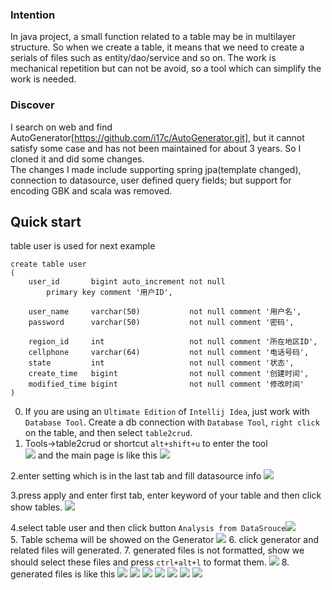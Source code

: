 ### Intention
In java project, a small function related to a table may be in multilayer structure. So when we create a table, it means that we  need to create
 a serials of files such as entity/dao/service and so on. The work  is mechanical repetition but can not be avoid, so a tool which can simplify the work is needed.
 
### Discover
I search on web and find AutoGenerator[https://github.com/i17c/AutoGenerator.git], but it cannot satisfy some case and has not been
maintained for about 3 years. So I cloned it and did some changes.  
The changes I made include supporting spring jpa(template changed), 
 connection to datasource, 
 user defined query fields;
 but support for encoding GBK and scala was removed.

## Quick start  
table user is used for next example
  ```
  create table user
  (
      user_id       bigint auto_increment not null
          primary key comment '用户ID',
  
      user_name     varchar(50)           not null comment '用户名',
      password      varchar(50)           not null comment '密码',
  
      region_id     int                   not null comment '所在地区ID',
      cellphone     varchar(64)           not null comment '电话号码',
      state         int                   not null comment '状态',
      create_time   bigint                not null comment '创建时间',
      modified_time bigint                not null comment '修改时间'
  )

  ```  

0. If you are using an `Ultimate Edition` of `Intellij Idea`, just work with `Database Tool`. Create 
a db connection with `Database Tool`, `right click` on the table, and then select `table2crud`. 
1. Tools->table2crud or shortcut ```alt+shift+u``` to enter the tool  
![](docs/screenshot/1.entrance.png)
and the main page is like this
![](docs/screenshot/2.main.png)

2.enter setting which is in the last tab
and fill datasource info
![](docs/screenshot/3.setting.png)

3.press apply and enter first tab, enter keyword of your table and then click show tables.
![](docs/screenshot/4.SelectTable.png)

4.select table user and then click button ```Analysis from DataSrouce```![](docs/screenshot/5.tableSelected.png)  
5. Table schema will be showed on the Generator
![](docs/screenshot/7.generate.png) 
6. click generator and related files will generated.
7. generated files is not formatted, show we should select these files and press ```ctrl+alt+l``` to format them.
![](docs/screenshot/8.generateFiles.png)
8. generated files is like this
![](docs/screenshot/9.entity.png)
![](docs/screenshot/10.dao.png)
![](docs/screenshot/11.manager.png)
![](docs/screenshot/12.managerimpl.png)
![](docs/screenshot/13.service.png)
![](docs/screenshot/14.serviceimpl.png)
![](docs/screenshot/15.controller.png)
 

